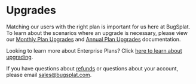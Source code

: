 # Upgrades

Matching our users with the right plan is important for us here at BugSplat.  To learn about the scenarios where an upgrade is necessary, please view our [Monthly Plan Upgrades](monthly-upgrade-policy.md) and [Annual Plan Upgrades](annual-plan-upgrades.md) documentation. &#x20;

Looking to learn more about Enterprise Plans?  Click [here to learn about upgrading](enterprise-plans.md).

If you have questions about [refunds](refund-policy.md) or questions about your account, please email [sales@bugsplat.com](mailto:sales@bugsplat.com).

